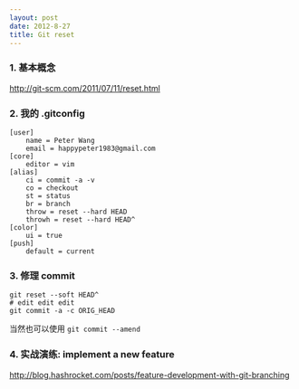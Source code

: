 ```yaml
---
layout: post
date: 2012-8-27
title: Git reset
---
```

### 1. 基本概念

<http://git-scm.com/2011/07/11/reset.html>

### 2. 我的 .gitconfig

~~~
[user]
    name = Peter Wang
    email = happypeter1983@gmail.com
[core]
    editor = vim
[alias]
    ci = commit -a -v
    co = checkout
    st = status
    br = branch
    throw = reset --hard HEAD
    throwh = reset --hard HEAD^
[color]
    ui = true
[push]
    default = current
~~~

### 3. 修理 commit

~~~
git reset --soft HEAD^
# edit edit edit 
git commit -a -c ORIG_HEAD
~~~

当然也可以使用 `git commit --amend`

### 4. 实战演练: implement a new feature

<http://blog.hashrocket.com/posts/feature-development-with-git-branching>

